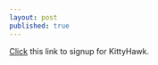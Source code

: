 ```yaml
---
layout: post
published: true
---
```

[Click](https://l.facebook.com/l.php?u=https%3A%2F%2Fdocs.google.com%2Fforms%2Fd%2Fe%2F1FAIpQLScuWnBbVneXDoaJlt7NVqMui8VmcBJOFkK0ipkQZUe9WYWqRQ%2Fviewform%3Fusp%3Dsf_link&h=AT1icHmqHSuDnCNjyaNwG_jZV_3nOzi3aVYBXHmT-TuGppyGrmYV-7t8lFo5EEef2j9Ih6OydIRlDEv7bZd59ZM7BQQgkLXQsWHoJCmvYaDYACoatDHWDKSeALOFSPk579ksMg) this link to signup for KittyHawk.
